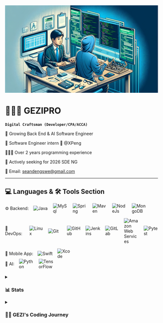 ![banner](img/banner.png)
# 🧑🏻‍💼 GEZIPRO

**`Digital Craftsman (Developer/CPA/ACCA)`**

🌱 Growing Back End & AI Software Engineer

📌 Software Engineer intern 🚗 @XPeng

🧑🏻‍💻 Over 2 years programming experience

💼 Actively seeking for 2026 SDE NG

📮 Email: seandengswe@gmail.com

---

## 💻 Languages & 🛠 Tools Section
<div style="display: flex; align-items: center; margin-bottom: 15px;">
  <span>⚙️ Backend: </span>
  <img alt="Java" width="50px" style="padding-left:15px;" src="https://cdn.jsdelivr.net/gh/devicons/devicon/icons/java/java-original-wordmark.svg"/>
  <img alt="MySql" width="50px" style="padding-left:15px;" src="https://cdn.jsdelivr.net/gh/devicons/devicon/icons/mysql/mysql-original-wordmark.svg"/>
  <img alt="Spring" width="50px" style="padding-left:15px;" src="https://cdn.jsdelivr.net/gh/devicons/devicon/icons/spring/spring-original-wordmark.svg"/>
  <img alt="Maven" width="50px" style="padding-left:15px;" src="https://cdn.jsdelivr.net/gh/devicons/devicon@latest/icons/maven/maven-original-wordmark.svg"/>
  <img alt="NodeJs" width="50px" style="padding-left:15px;" src="https://cdn.jsdelivr.net/gh/devicons/devicon/icons/nodejs/nodejs-plain-wordmark.svg"/>
  <img alt="MongoDB" width="50px" style="padding-left:15px;" src="https://cdn.jsdelivr.net/gh/devicons/devicon/icons/mongodb/mongodb-plain-wordmark.svg"/>
</div>

<div style="display: flex; align-items: center; margin-bottom: 15px;">
  <span>🚀 DevOps:  </span>
  <img alt="Linux" width="50px" style="padding-left:15px;" src="https://cdn.jsdelivr.net/gh/devicons/devicon/icons/linux/linux-original.svg" />
  <img alt="Git" width="50px" style="padding-left:15px;" src="https://cdn.jsdelivr.net/gh/devicons/devicon/icons/git/git-plain-wordmark.svg"/>         
  <img alt="GitHub" width="50px" style="padding-left:15px;" src="https://cdn.jsdelivr.net/gh/devicons/devicon/icons/github/github-original-wordmark.svg"/>
  <img alt="Jenkins" width="50px" style="padding-left:15px;" src="https://cdn.jsdelivr.net/gh/devicons/devicon/icons/jenkins/jenkins-original.svg"/>
  <img alt="GitLab" width="50px" style="padding-left:15px;" src="https://cdn.jsdelivr.net/gh/devicons/devicon/icons/gitlab/gitlab-original-wordmark.svg"/>
  <img alt="Amazon Web Services" width="50px" style="padding-left:15px;" src="https://cdn.jsdelivr.net/gh/devicons/devicon/icons/amazonwebservices/amazonwebservices-original-wordmark.svg" />
  <img alt="Pytest" width="50px" style="padding-left:15px;" src="https://cdn.jsdelivr.net/gh/devicons/devicon/icons/pytest/pytest-original-wordmark.svg" />
</div>

<div style="display: flex; align-items: center;">
    <span>📱 Mobile App: </span>
    <img alt="Swift" width="50px" style="padding-left:15px;" src="https://cdn.jsdelivr.net/gh/devicons/devicon/icons/swift/swift-original.svg"/>
    <img alt="Xcode" width="50px" style="padding-left:15px;" src="https://cdn.jsdelivr.net/gh/devicons/devicon/icons/xcode/xcode-original.svg" />
</div>

<div style="display: flex; align-items: center;">
    <span>🤖 AI: </span>
    <img alt="Python" width="50px" style="padding-left:15px;" src="https://cdn.jsdelivr.net/gh/devicons/devicon/icons/python/python-original.svg"/>
    <img alt="TensorFlow" width="50px" style="padding-left:15px;" src="https://cdn.jsdelivr.net/gh/devicons/devicon/icons/tensorflow/tensorflow-original-wordmark.svg"/>
</div>

<br/>

<details> 
<summary><h3>📊 Stats </h3></summary>
  
[![Top Langs](https://github-readme-stats.vercel.app/api/top-langs/?username=SHUANGBRO888&layout=compact)](https://github.com/anuraghazra/github-readme-stats)

</details>

<details>
 <summary><h3>👨‍💻 GEZI's Coding Journey</h3>
 </summary>
 <p align="justify">
    My adventure into the world of coding began in early 2022, a leap from my established career as a professional accountant at a renowned accounting firm. Throughout my years in accounting, I encountered a significant challenge: the software tools available to accountants were far from user-friendly, leading to inefficiency and frustration. This realization sparked a desire within me to delve into software engineering, with the aim of revolutionizing the accounting field through technology.
</p>

 <p align="justify">
    I embarked on this journey by teaching myself programming languages such as Java and C++. After about six months of dedicated self-study, an opportunity arose that would change my trajectory: I secured an internship as a Software Engineer at XPeng, a leading electric vehicle company, in their Autonomous Driving Center. This role marked my first foray into engineering, and it wasn't just about writing code; it was about contributing to advancements that could enhance lives and propel humanity forward.
</p>

 <p align="justify">
  During my internship, I excelled in my responsibilities, finding that each line of code was not just a task completed, but a step towards a more efficient and innovative future. This experience reinforced my belief in the power of technology and its potential to transform industries.
</p>

 <p align="justify">
  Looking ahead, I am committed to marrying my expertise in accounting with my newfound passion for software engineering. My goal is to create solutions that bring convenience and innovation to the financial domain, staying true to my original vision of improving the work lives of accountants through better software. This journey is just the beginning, and I am excited to see where this path of blending finance and technology will lead me.
</p>
</details>
